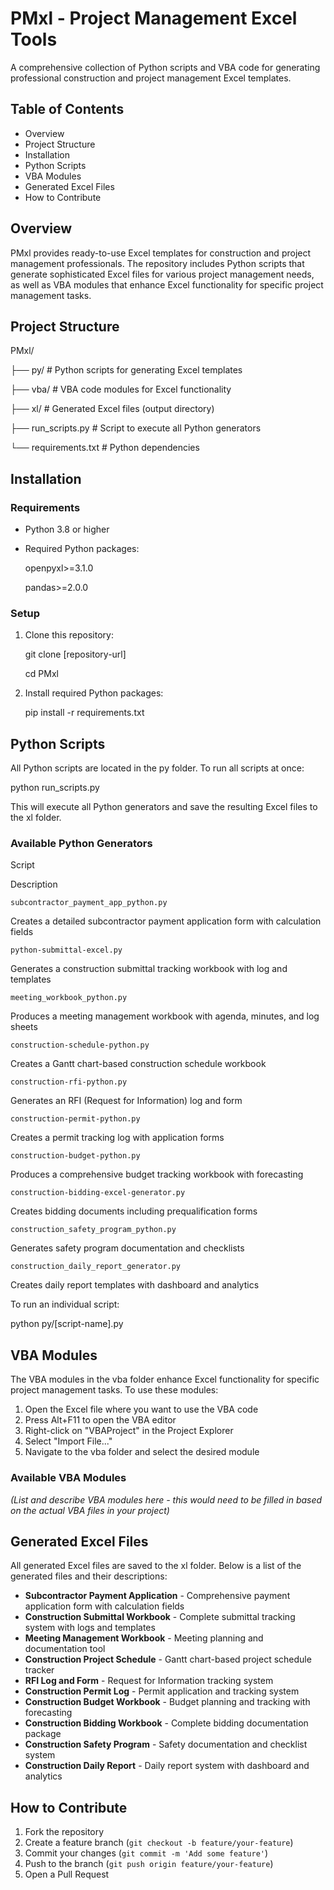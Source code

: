 # PMxl - Project Management Excel Tools

A comprehensive collection of Python scripts and VBA code for generating professional construction and project management Excel templates.

## Table of Contents

-   Overview
-   Project Structure
-   Installation
-   Python Scripts
-   VBA Modules
-   Generated Excel Files
-   How to Contribute

## Overview

PMxl provides ready-to-use Excel templates for construction and project management professionals. The repository includes Python scripts that generate sophisticated Excel files for various project management needs, as well as VBA modules that enhance Excel functionality for specific project management tasks.

## Project Structure

PMxl/

├── py/ # Python scripts for generating Excel templates

├── vba/ # VBA code modules for Excel functionality

├── xl/ # Generated Excel files (output directory)

├── run_scripts.py # Script to execute all Python generators

└── requirements.txt # Python dependencies

## Installation

### Requirements

-   Python 3.8 or higher
-   Required Python packages:
    
    openpyxl>=3.1.0
    
    pandas>=2.0.0
    

### Setup

1.  Clone this repository:
    
    git clone [repository-url]
    
    cd PMxl
    
2.  Install required Python packages:
    
    pip install -r requirements.txt
    

## Python Scripts

All Python scripts are located in the  py  folder. To run all scripts at once:

python run_scripts.py

This will execute all Python generators and save the resulting Excel files to the  xl  folder.

### Available Python Generators

Script

Description

`subcontractor_payment_app_python.py`

Creates a detailed subcontractor payment application form with calculation fields

`python-submittal-excel.py`

Generates a construction submittal tracking workbook with log and templates

`meeting_workbook_python.py`

Produces a meeting management workbook with agenda, minutes, and log sheets

`construction-schedule-python.py`

Creates a Gantt chart-based construction schedule workbook

`construction-rfi-python.py`

Generates an RFI (Request for Information) log and form

`construction-permit-python.py`

Creates a permit tracking log with application forms

`construction-budget-python.py`

Produces a comprehensive budget tracking workbook with forecasting

`construction-bidding-excel-generator.py`

Creates bidding documents including prequalification forms

`construction_safety_program_python.py`

Generates safety program documentation and checklists

`construction_daily_report_generator.py`

Creates daily report templates with dashboard and analytics

To run an individual script:

python py/[script-name].py

## VBA Modules

The VBA modules in the  vba  folder enhance Excel functionality for specific project management tasks. To use these modules:

1.  Open the Excel file where you want to use the VBA code
2.  Press Alt+F11 to open the VBA editor
3.  Right-click on "VBAProject" in the Project Explorer
4.  Select "Import File..."
5.  Navigate to the  vba  folder and select the desired module

### Available VBA Modules

_(List and describe VBA modules here - this would need to be filled in based on the actual VBA files in your project)_

## Generated Excel Files

All generated Excel files are saved to the  xl  folder. Below is a list of the generated files and their descriptions:

-   **Subcontractor Payment Application**  - Comprehensive payment application form with calculation fields
-   **Construction Submittal Workbook**  - Complete submittal tracking system with logs and templates
-   **Meeting Management Workbook**  - Meeting planning and documentation tool
-   **Construction Project Schedule**  - Gantt chart-based project schedule tracker
-   **RFI Log and Form**  - Request for Information tracking system
-   **Construction Permit Log**  - Permit application and tracking system
-   **Construction Budget Workbook**  - Budget planning and tracking with forecasting
-   **Construction Bidding Workbook**  - Complete bidding documentation package
-   **Construction Safety Program**  - Safety documentation and checklist system
-   **Construction Daily Report**  - Daily report system with dashboard and analytics

## How to Contribute

1.  Fork the repository
2.  Create a feature branch (`git checkout -b feature/your-feature`)
3.  Commit your changes (`git commit -m 'Add some feature'`)
4.  Push to the branch (`git push origin feature/your-feature`)
5.  Open a Pull Request